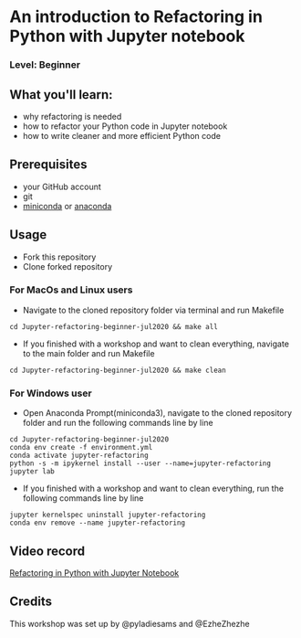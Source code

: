# An introduction to Refactoring in Python with Jupyter notebook
### Level: Beginner 

## What you'll learn:
- why refactoring is needed
- how to refactor your Python code in Jupyter notebook
- how to write cleaner and more efficient Python code

## Prerequisites
* your GitHub account
* git
* [miniconda](https://docs.conda.io/en/latest/miniconda.html) or [anaconda](https://www.anaconda.com/products/individual)

## Usage
* Fork this repository
* Clone forked repository

### For MacOs and Linux users
* Navigate to the cloned repository folder via terminal and run Makefile
```
cd Jupyter-refactoring-beginner-jul2020 && make all
```
* If you finished with a workshop and want to clean everything, navigate to the main folder and run Makefile
```
cd Jupyter-refactoring-beginner-jul2020 && make clean
```

### For Windows user
* Open Anaconda Prompt(miniconda3), navigate to the cloned repository folder and run the following commands line by line
```
cd Jupyter-refactoring-beginner-jul2020
conda env create -f environment.yml
conda activate jupyter-refactoring
python -s -m ipykernel install --user --name=jupyter-refactoring
jupyter lab
```
* If you finished with a workshop and want to clean everything, run the following commands line by line
```
jupyter kernelspec uninstall jupyter-refactoring
conda env remove --name jupyter-refactoring
```

## Video record
[Refactoring in Python with Jupyter Notebook](https://youtu.be/VHUWwwuvkLk)

## Credits
This workshop was set up by @pyladiesams and @EzheZhezhe
